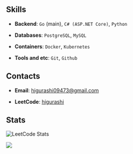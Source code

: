 ## Skills

- **Backend**: `Go` (main), `C# (ASP.NET Core)`, `Python`

- **Databases**: `PostgreSQL`, `MySQL`

- **Containers**: `Docker`, `Kubernetes`

- **Tools and etc**: `Git`, `Github`


## Contacts

- **Email**: [higurashi09473@gmail.com](higurashi09473@gmail.com)

- **LeetCode**: [higurashi](https://leetcode.com/u/higurashi4/)

## Stats

![LeetCode Stats](https://leetcode.card.workers.dev/higurashi4?theme=auto&font=baloo&extension=null)

<p>
  <img src="https://github-readme-stats.vercel.app/api/top-langs/?username=higurashi09473&theme=github_dark&layout=compact&hide=jupyter%20notebook,matlab" />
</p>

